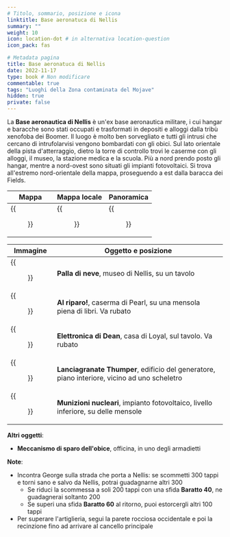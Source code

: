 ```yaml
---
# Titolo, sommario, posizione e icona
linktitle: Base aeronatuca di Nellis
summary: ""
weight: 10
icon: location-dot # in alternativa location-question
icon_pack: fas

# Metadata pagina
title: Base aeronatuca di Nellis
date: 2022-11-17
type: book # Non modificare
commentable: true
tags: "Luoghi della Zona contaminata del Mojave"
hidden: true
private: false
---
```


<div class="fnv">


La **Base aeronautica di Nellis** è un'ex base aeronautica militare, i cui hangar e baracche sono stati occupati e trasformati in depositi e alloggi dalla tribù xenofoba dei Boomer. Il luogo è molto ben sorvegliato e tutti gli intrusi che cercano di intrufolarvisi vengono bombardati con gli obici. Sul lato orientale della pista d'atterraggio, dietro la torre di controllo trovi le caserme con gli alloggi, il museo, la stazione medica e la scuola. Più a nord prendo posto gli hangar, mentre a nord-ovest sono situati gli impianti fotovoltaici. Si trova all'estremo nord-orientale della mappa, proseguendo a est dalla baracca dei Fields.

| Mappa | Mappa locale    | Panoramica |
| ----- | --- | ---------- |
| {{<figure src="fnv/Nellis_Air_Force_Base_loc.webp">}}      | {{<figure src="fnv/Nellis_Air_Force_Base_map.webp">}}    |  {{<figure src="fnv/FNV_Nellis_AFB_Entrance.webp">}}          |

| Immagine | Oggetto e posizione                                                        |
| -------- | -------------------------------------------------------------------------- |
| {{<figure src="fnv/Nellis_AFB_snow_globe.webp">}}         | **Palla di neve**, museo di Nellis, su un tavolo                                                                           |
|  {{<figure src="fnv/Duck_and_Cover_Pearl's_barracks.webp">}}        | **Al riparo!**, caserma di Pearl, su una mensola piena di libri. Va rubato |
| {{<figure src="fnv/Dean's_Electronics_Loyal's_house.webp">}}         | **Elettronica di Dean**, casa di Loyal, sul tavolo. Va rubato              |
|  {{<figure src="fnv/FNV_Thump-Thump.webp">}}        | **Lanciagranate Thumper**, edificio del generatore, piano interiore, vicino ad uno scheletro                                                                           |
| {{<figure src="fnv/Nellis_array_mini_nuke.webp">}}         |**Munizioni nucleari**, impianto fotovoltaico, livello inferiore, su delle mensole                                                                            |

**Altri oggetti**:
- **Meccanismo di sparo dell'obice**, officina, in uno degli armadietti

**Note**:
- Incontra George sulla strada che porta a Nellis: se scommetti 300 tappi e torni sano e salvo da Nellis, potrai guadagnarne altri 300
	- Se riduci la scommessa a soli 200 tappi con una sfida **Baratto 40**, ne guadagnerai soltanto 200
	- Se superi una sfida **Baratto 60** al ritorno, puoi estorcergli altri 100 tappi
- Per superare l'artiglieria, segui la parete rocciosa occidentale e poi la recinzione fino ad arrivare al cancello principale

</div>
